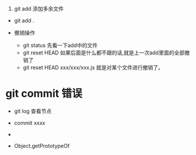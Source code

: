 1. git add 添加多余文件
* git add . 


* 撤销操作
    * git status 先看一下add中的文件
    * git reset HEAD 如果后面是什么都不跟的话,就是上一次add里面的全部撤销了
    * git reset HEAD xxx/xxx/xxx.js 就是对某个文件进行撤销了。


# git commit 错误
* git log 查看节点
* commit xxxx
*     



* Object.getPrototypeOf